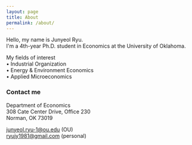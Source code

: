 ```yaml
---
layout: page
title: About
permalink: /about/
---
```


Hello, my name is Junyeol Ryu.  
I'm a 4th-year Ph.D. student in Economics at the University of Oklahoma.  

My fields of interest  
• Industrial Organization  
• Energy & Environment Economics  
• Applied Microeconomics  


### Contact me

Department of Economics  
308 Cate Center Drive, Office 230  
Norman, OK 73019  

junyeol.ryu-1@ou.edu  (OU)  
ryujy1981@gmail.com  (personal)  

